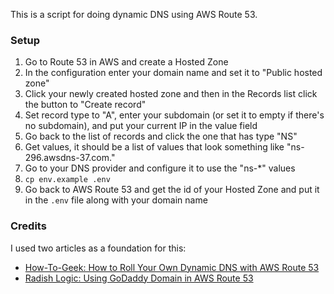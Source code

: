 This is a script for doing dynamic DNS using AWS Route 53.

### Setup

1. Go to Route 53 in AWS and create a Hosted Zone
1. In the configuration enter your domain name and set it to "Public hosted zone"
1. Click your newly created hosted zone and then in the Records list click the button to "Create record"
1. Set record type to "A", enter your subdomain (or set it to empty if there's no subdomain), and put your current IP in the value field
1. Go back to the list of records and click the one that has type "NS"
1. Get values, it should be a list of values that look something like "ns-296.awsdns-37.com."
1. Go to your DNS provider and configure it to use the "ns-*" values
1. `cp env.example .env`
1. Go back to AWS Route 53 and get the id of your Hosted Zone and put it in the `.env` file along with your domain name

### Credits

I used two articles as a foundation for this:
- [How-To-Geek: How to Roll Your Own Dynamic DNS with AWS Route 53](https://www.howtogeek.com/devops/how-to-roll-your-own-dynamic-dns-with-aws-route-53/)
- [Radish Logic: Using GoDaddy Domain in AWS Route 53](https://www.radishlogic.com/aws/using-godaddy-domain-in-aws-route-53/)
